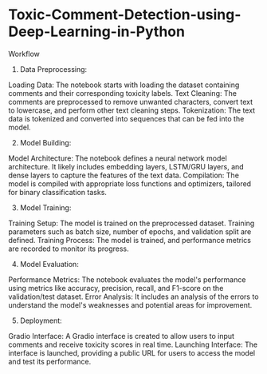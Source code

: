 # Toxic-Comment-Detection-using-Deep-Learning-in-Python


Workflow
1. Data Preprocessing:

Loading Data: The notebook starts with loading the dataset containing comments and their corresponding toxicity labels.
Text Cleaning: The comments are preprocessed to remove unwanted characters, convert text to lowercase, and perform other text cleaning steps.
Tokenization: The text data is tokenized and converted into sequences that can be fed into the model.

2. Model Building:

Model Architecture: The notebook defines a neural network model architecture. It likely includes embedding layers, LSTM/GRU layers, and dense layers to capture the features of the text data.
Compilation: The model is compiled with appropriate loss functions and optimizers, tailored for binary classification tasks.

3. Model Training:

Training Setup: The model is trained on the preprocessed dataset. Training parameters such as batch size, number of epochs, and validation split are defined.
Training Process: The model is trained, and performance metrics are recorded to monitor its progress.

4. Model Evaluation:

Performance Metrics: The notebook evaluates the model's performance using metrics like accuracy, precision, recall, and F1-score on the validation/test dataset.
Error Analysis: It includes an analysis of the errors to understand the model's weaknesses and potential areas for improvement.

5. Deployment:

Gradio Interface: A Gradio interface is created to allow users to input comments and receive toxicity scores in real time.
Launching Interface: The interface is launched, providing a public URL for users to access the model and test its performance.


